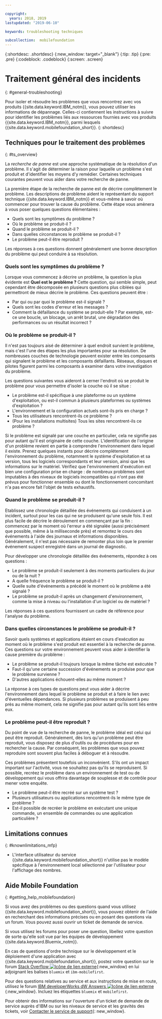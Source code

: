 ```yaml
---

copyright:
  years: 2018, 2019
lastupdated: "2019-06-10"

keywords: troubleshooting techniques

subcollection:  mobilefoundation
---
```


{:shortdesc: .shortdesc}
{:new_window: target="_blank"}
{:tip: .tip}
{:pre: .pre}
{:codeblock: .codeblock}
{:screen: .screen}

# Traitement général des incidents
{: #general-troubleshooting}

Pour isoler et résoudre les problèmes que vous rencontrez avec vos produits
{{site.data.keyword.IBM_notm}}, vous pouvez utiliser les informations de dépannage. Celles-ci contiennent les instructions à suivre pour identifier les problèmes liés aux ressources fournies avec vos produits {{site.data.keyword.IBM_notm}},
parmi lesquels {{site.data.keyword.mobilefoundation_short}}.
{: shortdesc}

## Techniques pour le traitement des problèmes
{: #ts_overview}

La *recherche de panne* est une approche systématique de la résolution d'un problème. Il s'agit de déterminer la raison pour laquelle un problème s'est produit et d'identifier les moyens d'y remédier. Certaines techniques courantes peuvent vous aider dans votre recherche de panne.

La première étape de la recherche de panne
est de décrire complètement le problème. Les descriptions de
problème aident le représentant du support technique {{site.data.keyword.IBM_notm}} et vous-même à savoir où commencer pour trouver la cause du problème. Cette étape vous amènera à vous poser quelques questions élémentaires :

- Quels sont les symptômes du problème ?
- Où le problème se produit-il ?
- Quand le problème se produit-il ?
- Dans quelles circonstances le problème se produit-il ?
- Le problème peut-il être reproduit ?

Les réponses à ces questions donnent généralement une bonne description du problème qui peut conduire à sa résolution.

### Quels sont les symptômes du problème ?

Lorsque vous commencez à décrire un problème, la question la plus évidente est **Quel est le problème ?** Cette question, qui semble simple, peut cependant être décomposée en plusieurs questions plus ciblées qui permettront de mieux décrire le problème. Ces questions peuvent être :

- Par qui ou par quoi le problème est-il signalé ?
- Quels sont les codes d'erreur et les messages ?
- Comment la défaillance du système se produit-elle ? Par exemple, est-ce une boucle, un blocage, un arrêt brutal, une dégradation des performances ou un résultat incorrect ?

### Où le problème se produit-il ?

Il n'est pas toujours aisé de déterminer à quel endroit survient le problème, mais
c'est l'une des étapes les plus importantes pour sa résolution. De nombreuses couches de
technologie peuvent exister entre les composants qui signalent le problème et les composants défaillants. Réseaux, disques et pilotes figurent parmi les composants à examiner dans votre investigation du problème.

Les questions suivantes vous aideront à cerner l'endroit où se produit le problème pour vous permettre d'isoler la couche où il se situe :

- Le problème est-il spécifique à une plateforme ou un système d'exploitation,
ou est-il commun à plusieurs plateformes ou systèmes d'exploitation ?
- L'environnement et la configuration actuels sont-ils pris en charge ?
- Tous les utilisateurs rencontrent-ils ce problème ?
- (Pour les installations multisites) Tous les sites rencontrent-ils ce problème ?

Si le problème est signalé par une couche en particulier, cela ne signifie pas pour autant qu'il
est originaire de cette couche. L'identification de l'origine d'un problème revient
en partie à comprendre l'environnement dans lequel il existe. Prenez quelques instants
pour décrire complètement l'environnement du problème, notamment le système
d'exploitation et sa version, tous les logiciels correspondants et leur version, ainsi
que les informations sur le matériel. Vérifiez que l'environnement d'exécution est bien une configuration
prise en charge : de nombreux problèmes sont imputables à des niveaux
de logiciels incompatibles qui n'ont pas été prévus pour fonctionner
ensemble ou dont le fonctionnement concomitant n'a pas encore fait
l'objet de tests exhaustifs.

### Quand le problème se produit-il ?

Etablissez une chronologie détaillée des événements qui conduisent à un incident, surtout pour les cas qui ne se produisent qu'une seule fois. Il est plus facile de décrire le déroulement en commençant par la fin :
commencez par le moment où l'erreur a été signalée (aussi précisément que
possible, même à la milliseconde près) et remontez le cours des événements à l'aide des journaux
et informations disponibles. Généralement, il n'est pas nécessaire de remonter plus loin que le premier événement suspect enregistré dans un
journal de diagnostic.

Pour développer une chronologie détaillée des événements, répondez à ces questions :

- Le problème se produit-il seulement à des moments particuliers du jour ou de la nuit ?
- A quelle fréquence le problème se produit-il ?
- Quelle suite d'événements a précédé le moment où le problème a été signalé ?
- Le problème se produit-il après un changement d'environnement, comme la mise à
niveau ou l'installation d'un logiciel ou de matériel ?

Les réponses à ces questions fournissent un cadre de référence pour l'analyse du problème.

### Dans quelles circonstances le problème se produit-il ?

Savoir quels systèmes et applications étaient en cours d'exécution au moment où le problème s'est produit est essentiel
à la recherche de panne. Ces questions sur votre environnement peuvent vous aider à identifier la cause première du problème :

- Le problème se produit-il toujours lorsque la même tâche est exécutée ?
- Faut-il qu'une certaine succession d'événements se produise pour que le problème
survienne ?
- D'autres applications échouent-elles au même moment ?

La réponse à ces types de questions peut vous aider à décrire l'environnement dans
lequel le problème se produit et à faire le lien avec d'éventuelles dépendances. Si plusieurs problèmes se produisent à peu près au même moment, cela ne signifie pas pour autant qu'ils sont liés entre eux.

### Le problème peut-il être reproduit ?

Du point de vue de la recherche de panne, le problème idéal est celui qui peut être reproduit. Généralement, dès lors qu'un problème peut être reproduit, vous disposez de plus d'outils
ou de procédures pour en rechercher la cause. Par conséquent, les problèmes que vous pouvez
reproduire sont souvent plus faciles à déboguer et à résoudre.

Ces problèmes présentent toutefois un inconvénient. S'ils ont un impact important sur l'activité, vous ne souhaitez pas qu'ils se reproduisent. Si possible, recréez le problème dans un environnement de test ou de développement qui vous offrira davantage de souplesse et de contrôle pour mener votre enquête.

- Le problème peut-il être recréé sur un système test ?
- Plusieurs utilisateurs ou applications rencontrent-ils le même type de problème ?
- Est-il possible de recréer le problème en exécutant une unique commande, un ensemble de commandes ou une application particulière ?


##  Limitations connues
{: #knownlimitations_mfp}

* L'interface utilisateur du service {{site.data.keyword.mobilefoundation_short}} n'utilise pas le modèle spécifique à l'environnement local sélectionné par l'utilisateur pour l'affichage des nombres.

## Aide Mobile Foundation
{: #getting_help_mobilefoundation}

Si vous avez des problèmes ou des questions quand vous utilisez {{site.data.keyword.mobilefoundation_short}}, vous pouvez obtenir de l'aide en recherchant des informations précises ou en posant des questions via un forum. Vous pouvez aussi ouvrir un ticket de demande de service.

Si vous utilisez les forums pour poser une question, libellez votre question de sorte qu'elle soit vue par les équipes de développement {{site.data.keyword.Bluemix_notm}}.

En cas de questions d'ordre technique sur le développement et le déploiement d'une application avec {{site.data.keyword.mobilefoundation_short}}, postez votre question sur le forum [Stack Overflow ![Icône de lien externe](../../icons/launch-glyph.svg "Icône de lien externe")](http://stackoverflow.com/search?q=ibm-mobilefirst+bluemix){:new_window} en lui adjoignant les balises `bluemix` et `ibm-mobilefirst`.

Pour des questions relatives au service et aux instructions de mise en route, utilisez le forum [IBM developerWorks dW Answers ![Icône de lien externe](../../icons/launch-glyph.svg "Icône de lien externe")](https://developer.ibm.com/answers/topics/mobilefirst/?smartspace=bluemix){:new_window}. Incluez les étiquettes `bluemix` et `mobilefirst`.

Pour obtenir des informations sur l'ouverture d'un ticket de demande de service auprès d'IBM ou sur les niveaux de service et les gravités des tickets, voir [Contacter le service de support](https://cloud.ibm.com/docs/get-support?topic=get-support-getting-customer-support){: new_window}.
